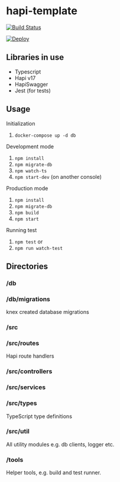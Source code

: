# hapi-template
[![Build Status](https://travis-ci.org/eetu/hapi-template.svg?branch=master)](https://travis-ci.org/eetu/hapi-template)

[![Deploy](https://www.herokucdn.com/deploy/button.svg)](https://heroku.com/deploy?template=https://github.com/eetu/hapi-template/tree/master)

## Libraries in use
- Typescript
- Hapi v17
- HapiSwagger
- Jest (for tests)

## Usage

Initialization
1. `docker-compose up -d db`

Development mode
1. `npm install`
1. `npm migrate-db`
1. `npm watch-ts`
1. `npm start-dev` (on another console)

Production mode
1. `npm install`
1. `npm migrate-db`
1. `npm build`
1. `npm start`

Running test
1. `npm test`
or
1. `npm run watch-test`

## Directories

### /db

### /db/migrations

knex created database migrations

### /src

### /src/routes

Hapi route handlers

### /src/controllers

### /src/services

### /src/types

TypeScript type definitions

### /src/util

All utility modules e.g. db clients, logger etc.

### /tools

Helper tools, e.g. build and test runner.
